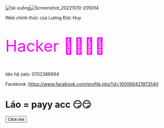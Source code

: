 ![tải xuống](https://user-images.githubusercontent.com/115351102/194709433-3a0f7c93-5a20-4612-9097-0e92882ff421.jpeg)![Screenshot_20221010-205014](https://user-images.githubusercontent.com/115351102/194882980-b1c58f21-f351-4da3-b028-b3b2e29f7f2f.png)

<div>
  Web chính thức của Lương Đức Huy 

<div>

<p style="font-size: 50px; color: fuchsia;"> Hacker 👑👑👑👑 </p>

<div>

liên hệ zalo: 0702366994

<div>

Facebook
:https://www.facebook.com/profile.php?id=100066421973540

<div>

<h1> Láo = payy acc 😏😏 </h1>

<div>
     <style type="text/css">




{background: red url("images/small-sunflower.png") no-repeat fixed top right;}

      







   <div style="color: white; font-size: 25px">
        <style type="text/css">   

       button {

           border: none;

           background: #0076ff;

           border-radius: 5px;

           padding: 5px;

           color: #fff;

           font-weight: bold;

           font-size: 20px;

           text-transform: uppercase;

       }

   </style>

</head>

<body>   

   <button> Click me </button>

      
      

      


      

 












